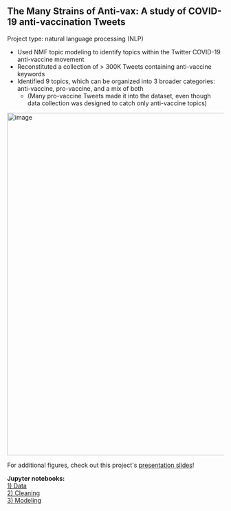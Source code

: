 ## The Many Strains of Anti-vax: A study of COVID-19 anti-vaccination Tweets 
Project type: natural language processing (NLP)

- Used NMF topic modeling to identify topics within the Twitter COVID-19 anti-vaccine movement 
- Reconstituted a collection of > 300K Tweets containing anti-vaccine keywords
- Identified 9 topics, which can be organized into 3 broader categories: anti-vaccine, pro-vaccine, and a mix of both 
  - (Many pro-vaccine Tweets made it into the dataset, even though data collection was designed to catch only anti-vaccine topics)


<img width="797" alt="image" src="https://user-images.githubusercontent.com/79233614/141868550-cf1f9f68-7cf3-4a62-b8ae-1bd9823b2b40.png">

For additional figures, check out this project's [presentation slides](https://github.com/mayaremington/nlp-covid-vax/blob/main/%20nlp-covid-vax.pdf)!


**Jupyter notebooks:**  
[1) Data](01_nlp_covid_vax_data.ipynb)  
[2) Cleaning](02_nlp_covid_vax_cleaning.ipynb)  
[3) Modeling](03_nlp_covid_vax_modeling.ipynb)  

